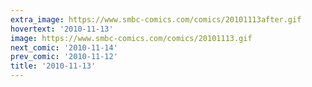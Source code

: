 ```yaml
---
extra_image: https://www.smbc-comics.com/comics/20101113after.gif
hovertext: '2010-11-13'
image: https://www.smbc-comics.com/comics/20101113.gif
next_comic: '2010-11-14'
prev_comic: '2010-11-12'
title: '2010-11-13'
---
```


